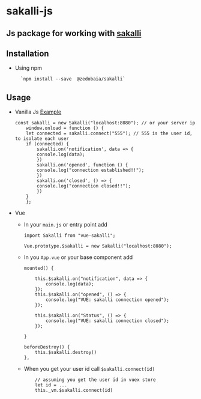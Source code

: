 # sakalli-js

## Js package for working with [sakalli](https://github.com/zedObaia/sakalli)


## Installation 
* Using npm

        `npm install --save  @zedobaia/sakalli`

## Usage 

* Vanilla Js [Example](https://github.com/ZedObaia/sakalli/tree/master/examples/client)
    ```
    const sakalli = new Sakalli("localhost:8080"); // or your server ip
        window.onload = function () {
        let connected = sakalli.connect("555"); // 555 is the user id, to isolate each user 
        if (connected) {
            sakalli.on('notification', data => {
            console.log(data);
            })
            sakalli.on('opened', function () {
            console.log("connection established!!");
            })
            sakalli.on('closed', () => {
            console.log("connection closed!!");
            })
        }
        };
    ```
* Vue
    
    * In your `main.js` or entry point add

        ```
        import Sakalli from "vue-sakalli";
        
        Vue.prototype.$sakalli = new Sakalli("localhost:8080");
        ```
    * In you `App.vue` or your base component add 
        ```
        mounted() {
            
            this.$sakalli.on("notification", data => {
                console.log(data);
            });
            this.$sakalli.on("opened", () => {
                console.log("VUE: sakalli connection opened");
            });

            this.$sakalli.on("Status", () => {
                console.log("VUE: sakalli connection closed");
            });
            
        }

        beforeDestroy() {
            this.$sakalli.destroy()
        },
        ```

    * When you get your user id call `$sakalli.connect(id)`
        ```
            // assuming you get the user id in vuex store
            let id = ...
            this._vm.$sakalli.connect(id)
        ```